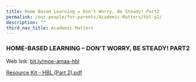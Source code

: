 ```yaml
---
title: Home Based Learning = Don't Worry, Be Steady! Part2
permalink: /our-people/for-parents/Academic-Matters/hbl-p2/
description: ""
third_nav_title: Academic Matters
---
```

### HOME-BASED LEARNING – DON’T WORRY, BE STEADY! PART2

Web link: [bit.ly/moe-amaa-hbl](http://bit.ly/moe-amaa-hbl)

[Resource Kit - HBL (Part 2).pdf](/files/Resource%20Kit%20-%20HBL%20(Part%202).pdf)